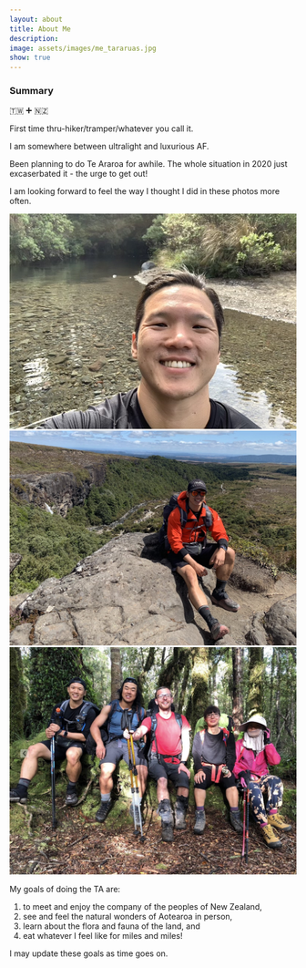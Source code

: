 ```yaml
---
layout: about
title: About Me
description:
image: assets/images/me_tararuas.jpg
show: true
---
```


### Summary

🇹🇼 ➕ 🇳🇿

First time thru-hiker/tramper/whatever you call it.

I am somewhere between ultralight and luxurious AF.

Been planning to do Te Araroa for awhile. The whole situation in 2020 just excaserbated it - the urge to get  out!

I am looking forward to feel the way I thought I did in these photos more often.

<img src="assets/images/me_nationalpark.jpg" width="600">

<img src="assets/images/me_taranaki_falls.jpg" width="600">

<img src="assets/images/group_tararuas.jpg" width="600">

My goals of doing the TA are:
1. to meet and enjoy the company of the peoples of New Zealand,
2. see and feel the natural wonders of Aotearoa in person,
3. learn about the flora and fauna of the land, and
4. eat whatever I feel like for miles and miles!

I may update these goals as time goes on.
